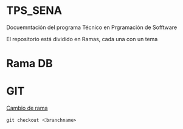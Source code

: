 # TPS_SENA

Docuemntación del programa Técnico en Prgramación de Sofftware

El repositorio está dividido en Ramas, cada una con un tema

# Rama DB



# GIT

[Cambio de rama](https://www.atlassian.com/es/git/tutorials/using-branches/git-checkout)

`git checkout ＜branchname>`
